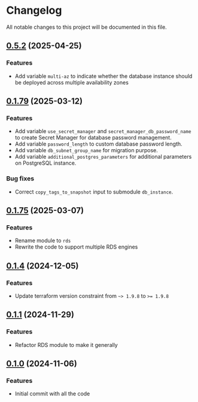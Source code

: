 # Changelog

All notable changes to this project will be documented in this file.
## [0.5.2]() (2025-04-25)

### Features

* Add variable `multi-az` to indicate whether the database instance should be deployed across multiple availability zones

## [0.1.79]() (2025-03-12)

### Features

* Add variable `use_secret_manager` and `secret_manager_db_password_name` to create Secret Manager for database password
  management.
* Add variable `password_length` to custom database password length.
* Add variable `db_subnet_group_name` for migration purpose.
* Add variable `additional_postgres_parameters` for additional parameters on PostgreSQL instance.

### Bug fixes

* Correct `copy_tags_to_snapshot` input to submodule `db_instance`.

## [0.1.75]() (2025-03-07)

### Features

* Rename module to `rds`
* Rewrite the code to support multiple RDS engines

## [0.1.4]() (2024-12-05)

### Features

* Update terraform version constraint from `~> 1.9.8` to `>= 1.9.8`

## [0.1.1]() (2024-11-29)

### Features

* Refactor RDS module to make it generally

## [0.1.0]() (2024-11-06)

### Features

* Initial commit with all the code

